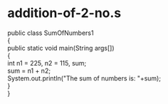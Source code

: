 # addition-of-2-no.s
public class SumOfNumbers1  
{  
public static void main(String args[])   
{  
int n1 = 225, n2 = 115, sum;  
sum = n1 + n2;  
System.out.println("The sum of numbers is: "+sum);  
}  
} 
